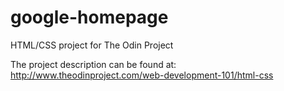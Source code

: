 # google-homepage
HTML/CSS project for The Odin Project

The project description can be found at:
http://www.theodinproject.com/web-development-101/html-css

